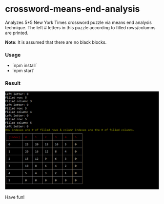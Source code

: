 # crossword-means-end-analysis

Analyzes 5*5  New York Times crossword puzzle via means end analysis technique.
The left # letters in this puzzle according to filled rows/columns are printed.

**Note:** It is assumed that there are no black blocks.

### Usage
* ´npm install´
* ´npm start´

### Result
![Result](1.png)

Have fun!